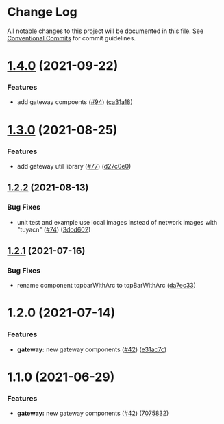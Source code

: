 # Change Log

All notable changes to this project will be documented in this file.
See [Conventional Commits](https://conventionalcommits.org) for commit guidelines.

# [1.4.0](https://github.com/tuya/tuya-panel-sdk/compare/@tuya/tuya-panel-gateway-sdk@1.3.0...@tuya/tuya-panel-gateway-sdk@1.4.0) (2021-09-22)


### Features

* add gateway compoents ([#94](https://github.com/tuya/tuya-panel-sdk/issues/94)) ([ca31a18](https://github.com/tuya/tuya-panel-sdk/commit/ca31a18f3ca18e3a5cbf5c93e2bbd7929c3443f0))





# [1.3.0](https://github.com/tuya/tuya-panel-sdk/compare/@tuya/tuya-panel-gateway-sdk@1.2.2...@tuya/tuya-panel-gateway-sdk@1.3.0) (2021-08-25)


### Features

* add gateway util library ([#77](https://github.com/tuya/tuya-panel-sdk/issues/77)) ([d27c0e0](https://github.com/tuya/tuya-panel-sdk/commit/d27c0e019ac4266985f37a910384a230b572fcef))





## [1.2.2](https://github.com/tuya/tuya-panel-sdk/compare/@tuya/tuya-panel-gateway-sdk@1.2.1...@tuya/tuya-panel-gateway-sdk@1.2.2) (2021-08-13)


### Bug Fixes

* unit test and example use local images instead of network images with "tuyacn" ([#74](https://github.com/tuya/tuya-panel-sdk/issues/74)) ([3dcd602](https://github.com/tuya/tuya-panel-sdk/commit/3dcd60275b375719fc5905b2dd6b26111cf8f57d))





## [1.2.1](https://github.com/tuya/tuya-panel-sdk/compare/@tuya/tuya-panel-gateway-sdk@1.2.0...@tuya/tuya-panel-gateway-sdk@1.2.1) (2021-07-16)


### Bug Fixes

* rename component topbarWithArc to topBarWithArc ([da7ec33](https://github.com/tuya/tuya-panel-sdk/commit/da7ec338e17f1b10b355ce85644e5f1ef1a6059d))





# 1.2.0 (2021-07-14)


### Features

* **gateway:** new gateway components ([#42](https://github.com/tuya/tuya-panel-sdk/issues/42)) ([e31ac7c](https://github.com/tuya/tuya-panel-sdk/commit/e31ac7cb2f3389e13b5eea1c8da8542fb96bbfea))





# 1.1.0 (2021-06-29)


### Features

* **gateway:** new gateway components ([#42](https://github.com/tuya/tuya-panel-sdk/issues/42)) ([7075832](https://github.com/tuya/tuya-panel-sdk/commit/70758320137f126422a7d1fd34534287eea36bc8))
